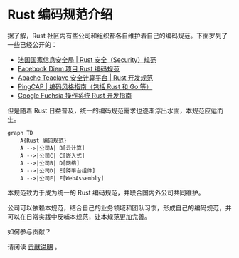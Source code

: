 # Rust 编码规范介绍

据了解，Rust 社区内有些公司和组织都各自维护着自己的编码规范。下面罗列了一些已经公开的：

- [法国国家信息安全局 | Rust 安全（Security）规范](https://anssi-fr.github.io/rust-guide)
- [Facebook Diem 项目 Rust 编码规范](https://developers.diem.com/docs/core/coding-guidelines/)
- [Apache Teaclave 安全计算平台 | Rust 开发规范](https://teaclave.apache.org/docs/rust-guildeline/)
- [PingCAP | 编码风格指南（包括 Rust 和 Go 等）](https://github.com/pingcap/style-guide)
- [Google Fuchsia 操作系统 Rust 开发指南](https://fuchsia.dev/fuchsia-src/development/languages/rust)

但是随着 Rust 日益普及，统一的编码规范需求也逐渐浮出水面，本规范应运而生。


```mermaid
graph TD
    A{Rust 编码规范}
    A -->|公司A| B[云计算]
    A -->|公司C| C[嵌入式]
    A -->|公司B| D[网络]
    A -->|公司D| E[跨平台组件]
    A -->|公司E| F[WebAssembly]
```

本规范致力于成为统一的 Rust 编码规范，并联合国内外公司共同维护。

公司可以依赖本规范，结合自己的业务领域和团队习惯，形成自己的编码规范，并可以在日常实践中反哺本规范，让本规范更加完善。

如何参与贡献？

请阅读 [贡献说明](./contribution.md) 。

